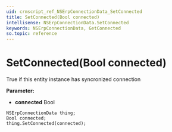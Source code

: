 ```yaml
---
uid: crmscript_ref_NSErpConnectionData_SetConnected
title: SetConnected(Bool connected)
intellisense: NSErpConnectionData.SetConnected
keywords: NSErpConnectionData, GetConnected
so.topic: reference
---
```


# SetConnected(Bool connected)

True if this entity instance has syncronized connection

**Parameter:** 
 - **connected** Bool

```crmscript
NSErpConnectionData thing;
Bool connected;
thing.SetConnected(connected);
```

